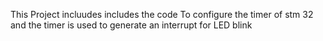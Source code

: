 This Project incluudes includes the code To configure the timer of stm 32 and the timer is used to generate an interrupt for LED blink
